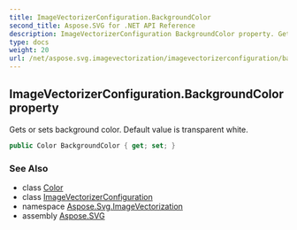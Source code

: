 ```yaml
---
title: ImageVectorizerConfiguration.BackgroundColor
second_title: Aspose.SVG for .NET API Reference
description: ImageVectorizerConfiguration BackgroundColor property. Gets or sets background color. Default value is transparent white
type: docs
weight: 20
url: /net/aspose.svg.imagevectorization/imagevectorizerconfiguration/backgroundcolor/
---
```

## ImageVectorizerConfiguration.BackgroundColor property

Gets or sets background color. Default value is transparent white.

```csharp
public Color BackgroundColor { get; set; }
```

### See Also

* class [Color](../../../aspose.svg.drawing/color/)
* class [ImageVectorizerConfiguration](../)
* namespace [Aspose.Svg.ImageVectorization](../../../aspose.svg.imagevectorization/)
* assembly [Aspose.SVG](../../../)
